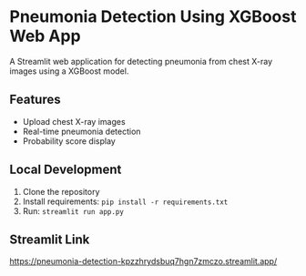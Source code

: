 # Pneumonia Detection Using XGBoost Web App

A Streamlit web application for detecting pneumonia from chest X-ray images using a XGBoost model.

## Features
- Upload chest X-ray images
- Real-time pneumonia detection
- Probability score display

## Local Development
1. Clone the repository
2. Install requirements: `pip install -r requirements.txt`
3. Run: `streamlit run app.py`

## Streamlit Link
https://pneumonia-detection-kpzzhrydsbuq7hgn7zmczo.streamlit.app/

